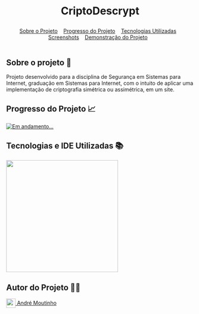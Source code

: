 # <p align=center> CriptoDescrypt </p>

<div id="inicio" align=center>
  <a href="#sobre">Sobre o Projeto</a>&nbsp;&nbsp;&nbsp;
  <a href="#progresso">Progresso do Projeto</a>&nbsp;&nbsp;&nbsp;  
  <a href="#linguagens">Tecnologias Utilizadas</a>&nbsp;&nbsp;&nbsp;
  <a href="#screenshots">Screenshots</a>&nbsp;&nbsp;&nbsp;
  <!--<a href="#autores">Autores</a>&nbsp;&nbsp;&nbsp;-->
  <a href="#demoprojeto">Demonstração do Projeto</a>&nbsp;&nbsp;&nbsp; 
</div><br>

<h2 id="sobre">Sobre o projeto 🔎</h2>
<p>Projeto desenvolvido para a disciplina de Segurança em Sistemas para Internet, graduação em Sistemas para Internet, com o intuito de aplicar uma implementação de criptografia simétrica ou assimétrica, em um site. </p>

<h2 id="progresso">Progresso do Projeto 📈</h2>

<a href="#" title="STATUS"><img src="https://img.shields.io/badge/STATUS-Concluído-green?style=for-the-badge" alt="Em andamento..."></a>

<h2 id="linguagens">Tecnologias e IDE Utilizadas 📚</h2>

<div style="display: inline_block">
<!-- LOGOS HTML5 | CSS3 | PHP -->   
<img align="center" src="https://www.freepnglogos.com/uploads/html5-logo-png/html5-logo-devextreme-multi-purpose-controls-html-javascript-3.png" width="300"/>
<!-- LOGO VISUAL STUDIO CODE
<img align="center" src="https://i.imgur.com/mXXAMPF.png" width="300"/> 
  
 <!--<h2 id="screenshots">Screenshots 📸</h2>

  <!--<b><i>EM BREVE...</i></b>

<img align="center" src="https://i.imgur.com/gVoEz7M.png" width="300"/> 
<img align="center" src="https://i.imgur.com/aGyJk5w.png" width="300"/> 
<img align="center" src="https://i.imgur.com/kpSurej.png" width="300"/> 

<h2 id="demoprojeto">Demonstração online do projeto <img align="center" src="https://cdn-icons-png.flaticon.com/512/5511/5511365.png" width="35"/></h2>

<a href="http://prjcriptodescrypt.rf.gd/?i=1"><b>Teste o CriptoDescrypt</b></a><br>
<a href="http://prjcriptodescrypt.rf.gd/?i=1"><b>Teste o CriptoDescrypt</b></a><br>
<a href="http://prjcriptodescrypt.rf.gd/?i=1"><b>Teste o CriptoDescrypt</b></a><br>-->
    
 <h2 id="autores">Autor do Projeto 👨‍💼</h2>
<a href="https://github.com/AhMoutinho/" title="André Moutinho"><img align="center" src="https://i.imgur.com/VN0Vh9S.png" width="25"/> André Moutinho</a> 

